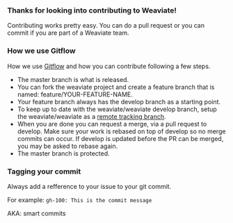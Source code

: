 ### Thanks for looking into contributing to Weaviate!
Contributing works pretty easy. You can do a pull request or you can commit if you are part of a Weaviate team.

### How we use Gitflow
How we use [Gitflow](https://www.atlassian.com/git/tutorials/comparing-workflows/gitflow-workflow) and how you can contribute following a few steps.

- The master branch is what is released.
- You can fork the weaviate project and create a feature branch that is named: feature/YOUR-FEATURE-NAME.
- Your feature branch always has the develop branch as a starting point.
- To keep up to date with the weaviate/weaviate develop branch, setup the weaviate/weaviate as a [remote tracking branch](https://help.github.com/articles/configuring-a-remote-for-a-fork/).
- When you are done you can request a merge, via a pull request to develop. Make sure your work is rebased on top of develop so no merge commits can occur. If develop is updated before the PR can be merged, you may be asked to rebase again.
- The master branch is protected.

### Tagging your commit

Always add a refference to your issue to your git commit.

For example: `gh-100: This is the commit message`

AKA: smart commits
